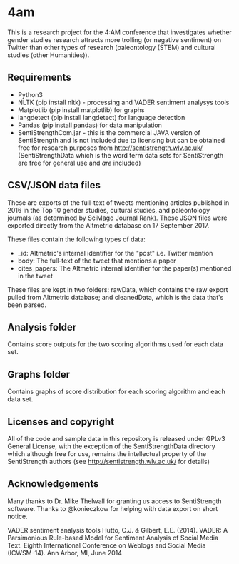 # 4am
This is a research project for the 4:AM conference that investigates whether gender studies research attracts more trolling (or negative sentiment) on Twitter than other types of research (paleontology (STEM) and cultural studies (other Humanities)).

## Requirements
* Python3
* NLTK (pip install nltk) - processing and VADER sentiment analysys tools
* Matplotlib (pip install matplotlib) for graphs
* langdetect (pip install langdetect) for language detection
* Pandas (pip install pandas) for data manipulation
* SentiStrengthCom.jar - this is the commercial JAVA version of SentiStrength and is not included due to licensing but can be obtained free for research purposes from http://sentistrength.wlv.ac.uk/ (SentiStrengthData which is the word term data sets for SentiStrength are free for general use and _are_ included)

## CSV/JSON data files
These are exports of the full-text of tweets mentioning articles published in 2016 in the Top 10 gender studies, cultural studies, and paleontology journals (as determined by SciMago Journal Rank). These JSON files were exported directly from the Altmetric database on 17 September 2017. 

These files contain the following types of data:
* \_id: Altmetric's internal identifier for the "post" i.e. Twitter mention
* body: The full-text of the tweet that mentions a paper
* cites_papers: The Altmetric internal identifier for the paper(s) mentioned in the tweet

These files are kept in two folders: rawData, which contains the raw export pulled from Altmetric database; and cleanedData, which is the data that's been parsed.

## Analysis folder
Contains score outputs for the two scoring algorithms used for each data set.

## Graphs folder
Contains graphs of score distribution for each scoring algorithm and each data set.

## Licenses and copyright
All of the code and sample data in this repository is released under GPLv3 General License, with the exception of the SentiStrengthData directory which although free for use, remains the intellectual property of the SentiStrength authors (see http://sentistrength.wlv.ac.uk/ for details)

## Acknowledgements
Many thanks to Dr. Mike Thelwall for granting us access to SentiStrength software.
Thanks to @konieczkow for helping with data export on short notice.

VADER sentiment analysis tools
Hutto, C.J. & Gilbert, E.E. (2014). VADER: A Parsimonious Rule-based Model for
Sentiment Analysis of Social Media Text. Eighth International Conference on
Weblogs and Social Media (ICWSM-14). Ann Arbor, MI, June 2014
